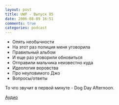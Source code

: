 ```yaml
---
layout: post
title: UWP - Выпуск 85
date: 2006-08-09 16:51
comments: true
categories: podcast
---
```


- Опять необычности
- На этот раз полиция меня уговорила
- Правильный альбом
- И еще раз уговорили обновиться
- Отправили мальчика неизвестно куда
- Идеология воровства
- Про неуловимого Джо
- Вопросы/ответы

То что звучит в первой минуте - Dog Day Afternoon.

[Аудио](https://podcast.umputun.com/media/ump_podcast85.mp3)
<audio src="https://podcast.umputun.com/media/ump_podcast85.mp3" preload="none">
